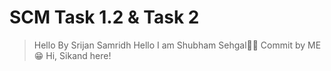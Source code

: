 # SCM Task 1.2 & Task 2
> Hello By Srijan Samridh
Hello I am Shubham Sehgal✌🏼 Commit by ME😁
Hi, Sikand here!
